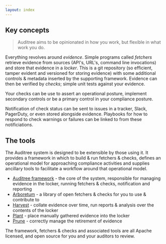 ```yaml
---
layout: index
---
```


## Key concepts

> Auditree aims to be opinionated in how you work, but flexible in what work
> you do.

Everything revolves around *evidence*. Simple programs called *fetchers*
retrieve evidence from sources (API's, URL's, command line invocations) and
store that evidence in a *locker*. This is a git repository (so efficient,
tamper evident and versioned for storing evidence) with some additional
controls & metadata inserted by the supporting framework. Evidence can then be
verified by *checks*; simple unit tests against your evidence.

Your checks can be use to assert an operational posture, implement secondary
controls or be a primary control in your compliance posture.

Notification of check status can be sent to issues in a tracker, Slack,
PagerDuty, or even stored alongside evidence. Playbooks for how to respond to
check warnings or failures can be linked to from these notificiations.

## The tools

The Auditree system is designed to be extensible by those using it. It
provides a framework in which to build & run fetchers & checks, defines an
operational model for approaching compliance activities and supplies ancillary
tools to facilitate a workflow around that operational model.

- [Auditree framework][framework] - the core of the system, responsible for managing evidence in the locker, running fetchers & checks, notification and reporting
- [Arboretum][arboretum] - a library of open fetchers & checks for you to use & contribute to
- [Harvest][harvest] - collate evidence over time, run reports & analysis over the contents of the locker
- [Plant][plant] - place manually gathered evidence into the locker
- [Prune][prune] - correctly manage the retirement of evidence

The framework, fetchers & checks and associated tools are all Apache licensed,
and open source for you and your auditors to review.

[framework]: https://github.com/ComplianceAsCode/auditree-framework
[arboretum]: https://github.com/complianceascode/auditree-arboretum
[harvest]: https://github.com/complianceascode/auditree-harvest
[plant]: https://github.com/complianceascode/auditree-plant
[prune]: https://github.com/complianceascode/auditree-prune
